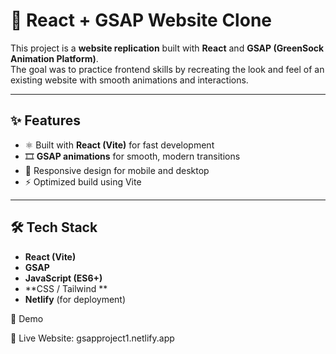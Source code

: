 # 🚀 React + GSAP Website Clone

This project is a **website replication** built with **React** and **GSAP (GreenSock Animation Platform)**.  
The goal was to practice frontend skills by recreating the look and feel of an existing website with smooth animations and interactions.

---

## ✨ Features
- ⚛️ Built with **React (Vite)** for fast development
- 🎞️ **GSAP animations** for smooth, modern transitions
- 🎨 Responsive design for mobile and desktop
- ⚡ Optimized build using Vite

---

## 🛠️ Tech Stack
- **React (Vite)**
- **GSAP**
- **JavaScript (ES6+)**
- **CSS / Tailwind **
- **Netlify** (for deployment)

 🎥 Demo

🔗 Live Website: gsapproject1.netlify.app


